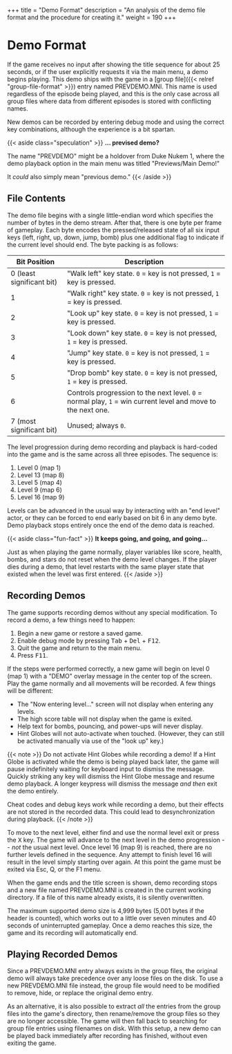 +++
title = "Demo Format"
description = "An analysis of the demo file format and the procedure for creating it."
weight = 190
+++

# Demo Format

If the game receives no input after showing the title sequence for about 25 seconds, or if the user explicitly requests it via the main menu, a demo begins playing. This demo ships with the game in a [group file]({{< relref "group-file-format" >}}) entry named PREVDEMO.MNI. This name is used regardless of the episode being played, and this is the only case across all group files where data from different episodes is stored with conflicting names.

New demos can be recorded by entering debug mode and using the correct key combinations, although the experience is a bit spartan.

{{< aside class="speculation" >}}
**... prevised demo?**

The name "PREVDEMO" might be a holdover from Duke Nukem 1, where the demo playback option in the main menu was titled "Previews/Main Demo!"

It _could_ also simply mean "previous demo."
{{< /aside >}}

## File Contents

The demo file begins with a single little-endian word which specifies the number of bytes in the demo stream. After that, there is one byte per frame of gameplay. Each byte encodes the pressed/released state of all six input keys (left, right, up, down, jump, bomb) plus one additional flag to indicate if the current level should end. The byte packing is as follows:

Bit Position              | Description
--------------------------|------------
0 (least significant bit) | "Walk left" key state. `0` = key is not pressed, `1` = key is pressed.
1                         | "Walk right" key state. `0` = key is not pressed, `1` = key is pressed.
2                         | "Look up" key state. `0` = key is not pressed, `1` = key is pressed.
3                         | "Look down" key state. `0` = key is not pressed, `1` = key is pressed.
4                         | "Jump" key state. `0` = key is not pressed, `1` = key is pressed.
5                         | "Drop bomb" key state. `0` = key is not pressed, `1` = key is pressed.
6                         | Controls progression to the next level. `0` = normal play, `1` = win current level and move to the next one.
7 (most significant bit)  | Unused; always `0`.

The level progression during demo recording and playback is hard-coded into the game and is the same across all three episodes. The sequence is:

1. Level 0 (map 1)
2. Level 13 (map 8)
3. Level 5 (map 4)
4. Level 9 (map 6)
5. Level 16 (map 9)

Levels can be advanced in the usual way by interacting with an "end level" actor, or they can be forced to end early based on bit 6 in any demo byte. Demo playback stops entirely once the end of the demo data is reached.

{{< aside class="fun-fact" >}}
**It keeps going, and going, and going...**

Just as when playing the game normally, player variables like score, health, bombs, and stars do not reset when the demo level changes. If the player dies during a demo, that level restarts with the same player state that existed when the level was first entered.
{{< /aside >}}

## Recording Demos

The game supports recording demos without any special modification. To record a demo, a few things need to happen:

1. Begin a new game or restore a saved game.
2. Enable debug mode by pressing <kbd>Tab</kbd> + <kbd>Del</kbd> + <kbd>F12</kbd>.
3. Quit the game and return to the main menu.
4. Press <kbd>F11</kbd>.

If the steps were performed correctly, a new game will begin on level 0 (map 1) with a "DEMO" overlay message in the center top of the screen. Play the game normally and all movements will be recorded. A few things will be different:

* The "Now entering level..." screen will not display when entering any levels.
* The high score table will not display when the game is exited.
* Help text for bombs, pouncing, and power-ups will never display.
* Hint Globes will not auto-activate when touched. (However, they can still be activated manually via use of the "look up" key.)

{{< note >}}
Do not activate Hint Globes while recording a demo! If a Hint Globe is activated while the demo is being played back later, the game will pause indefinitely waiting for keyboard input to dismiss the message. Quickly striking any key will dismiss the Hint Globe message and resume demo playback. A longer keypress will dismiss the message _and then_ exit the demo entirely.

Cheat codes and debug keys work while recording a demo, but their effects are not stored in the recorded data. This could lead to desynchronization during playback.
{{< /note >}}

To move to the next level, either find and use the normal level exit or press the <kbd>X</kbd> key. The game will advance to the next level in the demo progression -- _not_ the usual next level. Once level 16 (map 9) is reached, there are no further levels defined in the sequence. Any attempt to finish level 16 will result in the level simply starting over again. At this point the game must be exited via Esc, Q, or the F1 menu.

When the game ends and the title screen is shown, demo recording stops and a new file named PREVDEMO.MNI is created in the current working directory. If a file of this name already exists, it is silently overwritten.

The maximum supported demo size is 4,999 bytes (5,001 bytes if the header is counted), which works out to a little over seven minutes and 40 seconds of uninterrupted gameplay. Once a demo reaches this size, the game and its recording will automatically end.

## Playing Recorded Demos

Since a PREVDEMO.MNI entry always exists in the group files, the original demo will always take precedence over any loose files on the disk. To use a new PREVDEMO.MNI file instead, the group file would need to be modified to remove, hide, or replace the original demo entry.

As an alternative, it is also possible to extract _all_ the entries from the group files into the game's directory, then rename/remove the group files so they are no longer accessible. The game will then fall back to searching for group file entries using filenames on disk. With this setup, a new demo can be played back immediately after recording has finished, without even exiting the game.
